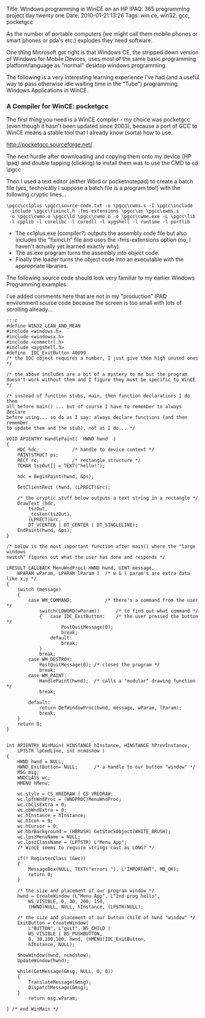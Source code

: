 Title: Windows programming in WinCE on an HP IPAQ: 365 programming project day twenty one
Date: 2010-01-21 13:26
Tags: win ce, win32, gcc, pocketgcc

As the number of portable computers (we might call them mobile phones or smart phones or pda's etc.) explodes they need software. 

One thing Microsoft got right is that Windows CE, the stripped down version of Windows for Mobile Devices, uses most of the same basic programming platform/language as "normal" desktop windows programming. 

The following is a very interesting learning experience I've had (and a useful way to pass otherwise idle waiting time in the "Tube") programming Windows Applications in WinCE.

### A Compiler for WinCE: pocketgcc

The first thing you need is a WinCE compiler - my choice was pocketgcc (even though it hasn't been updated since 2003), because a port of GCC to WinCE means a stable tool that I already know (sorta) how to use. 

<http://pocketgcc.sourceforge.net/>

The next hurdle after downloading and copying them onto my device (HP Ipaq) and double tapping (clicking) to install them was to use the CMD to cd \pgcc

Then I used a text editor (either Word or pocketnotepad) to create a batch file (yes, technically I suppose a batch file is a program too!) with the following cryptic lines... 

    \pgcc\cc1plus \pgcc\source-code.txt -o \pgcc\cwms.s -I \pgcc\include 
     -include \pgcc\fixincl.h -fms-extensions \pgcc\as \pgcc\cwms.s 
     -o \pgcc\cwmo.o \pgcc\ld \pgcc\cwmo.o -o \pgcc\cwme.exe -L \pgcc\lib 
     -l cpplib -l corelibc -l coredll -l aygshell -l runtime -l portlib

- The cc1plus.exe (compiler?) outputs the assembly code file but also includes the "fixincl.h" file and uses the -fms-extensions option (no, I haven't actually yet learned exactly why). 
- The as.exe program turns the assembly into object code. 
- Finally the loader turns the object code into an executable with the appropriate libraries. 

The following source code should look very familiar to my earlier Windows Programming examples.

I've added comments here that are not in my "production" IPAQ environment source code because the screen is too small with lots of scrolling already...


    :::c
    #define WIN32_LEAN_AND_MEAN
    #include <windows.h>
    #include <windowsx.h>
    #include <commctrl.h>
    #include <aygshell.h>
    #define  IDC_ExitButton	40099
    /* the IDC object requires a number, I just give them high unused ones */
    
    /* the above includes are a bit of a mystery to me but the program
    doesn't work without them and I figure they must be specific to WinCE */
    
    /* instead of function stubs, main, then function declarations I do them
    all before main() ... but of course I have to remember to always declare
    before using... so do as I say: always declare functions (and then remember
    to update them and the stub), not as I do... */
    
    VOID APIENTRY HandlePaint(  HWND hwnd  )
    {
        HDC hdc;			/* handle to device context */
        PAINTSTRUCT ps;		
        RECT rc;			/* rectangle structure */
        TCHAR tszOut[] = TEXT("hello!");
    
        hdc = BeginPaint(hwnd, &ps);
    
        GetClientRect (hwnd, (LPRECT)&rc);
    	
        /* the cryptic stuff below outputs a text string in a rectangle */
        DrawText (hdc,
            tszOut,
            _tcslen(tszOut),
            (LPRECT)&rc,
            DT_VCENTER | DT_CENTER | DT_SINGLELINE);
        EndPaint(hwnd, &ps);
    }
    
    /* below is the most important function after main() where the "large windows 
    switch" figures out what the user has done and responds */
    
    LRESULT CALLBACK MenuWndProc( HWND hwnd, UINT message, 
    	WPARAM wParam, LPARAM lParam )  /* w & l param's are extra data like x,y */
    {  
        switch (message)			  
        {   
            case WM_COMMAND:		 	/* there's a command from the user */
                switch(LOWORD(wParam))		/* to find out what command */
                {   case IDC_ExitButton:	/* the user pressed the button */   
                        PostQuitMessage(0);
                        break;
                    default:
                        break;		  
                }	  
                break;  
            case WM_DESTROY: 
                PostQuitMessage(0);	/* closes the program */
                break;   
            case WM_PAINT:
                HandlePaint(hwnd);	/* calls a "modular" drawing function */
                break;	  
    
            default:	  
                return DefWindowProc(hwnd, message, wParam, lParam);
                break;
        }
        return 0;
    }
    
        
    int APIENTRY WinMain( HINSTANCE hInstance, HINSTANCE hPrevInstance,
    	LPTSTR lpCmdLine, int ncmdshow )
    {
        HWND hwnd = NULL;
        HWND ExitButton= NULL;  	/* a handle to our button "window" */
        MSG msg;   
        WNDCLASS wc;
        HMENU hMenu;
    
        wc.style = CS_HREDRAW | CS_VREDRAW; 
        wc.lpfnWndProc = (WNDPROC)MenuWndProc; 
        wc.cbClsExtra = 0;
        wc.cbWndExtra = 0;
        wc.hInstance = hInstance;
        wc.hIcon = 0;
        wc.hCursor = 0;
        wc.hbrBackground = (HBRUSH) GetStockObject(WHITE_BRUSH);
        wc.lpszMenuName = NULL;
        wc.lpszClassName = (LPTSTR) L"Menu App";  
        /* WinCE seems to require strings cast as LONG? */
        	
        if(! RegisterClass (&wc))
        {
            MessageBox(NULL, TEXT("errors "), L"IMPORTANT", MB_OK);
            return 0;
        }
       
        /* the size and placement of our program window */
        hwnd = CreateWindow (L"Menu App", L"2nd prog hello", 
            WS_VISIBLE, 0, 30, 200, 150,
            (HWND)NULL, NULL, hInstance, (LPSTR)NULL);
    
        /* the size and placement of our button child of hwnd "window" */
        ExitButton = CreateWindow( 
            L"BUTTON", L"quit", WS_CHILD | 
            WS_VISIBLE | BS_PUSHBUTTON, 
            0, 30,100,100, hwnd, (HMENU)IDC_ExitButton, 
            hInstance, NULL);
    
        ShowWindow(hwnd, ncmdshow);
        UpdateWindow(hwnd);
    
        while(GetMessage(&msg, NULL, 0, 0))
        {
            TranslateMessage(&msg);
            DispatchMessage(&msg);
        }
        	return msg.wParam;
    	
    } /* end WinMain */
    
